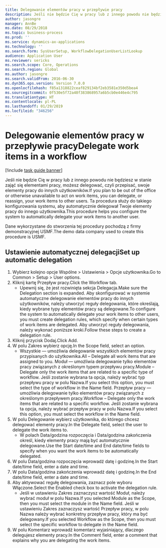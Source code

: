 ```yaml
---
title: Delegowanie elementów pracy w przepływie pracy
description: Jeśli nie będzie Cię w pracy lub z innego powodu nie będziesz w stanie zająć się elementami pracy, możesz delegować, czyli przepisać, swoje elementy pracy do innych użytkowników.
author: jasongre
manager: AnnBe
ms.date: 08/29/2018
ms.topic: business-process
ms.prod: ''
ms.service: dynamics-ax-applications
ms.technology: ''
ms.search.form: SysUserSetup, WorkflowDelegationUserListLookup
audience: Application User
ms.reviewer: sericks
ms.search.scope: Core, Operations
ms.search.region: Global
ms.author: jasongre
ms.search.validFrom: 2016-06-30
ms.dyn365.ops.version: Version 7.0.0
ms.openlocfilehash: f85a1318822ceaf829134bf2eb3581e350d5bea4
ms.sourcegitcommit: 0f530e5f72a40f383868957a6b5cb0e446e4c795
ms.translationtype: HT
ms.contentlocale: pl-PL
ms.lasthandoff: 01/29/2019
ms.locfileid: "346256"
---
```

# <a name="delegate-work-items-in-a-workflow"></a><span data-ttu-id="d8311-103">Delegowanie elementów pracy w przepływie pracy</span><span class="sxs-lookup"><span data-stu-id="d8311-103">Delegate work items in a workflow</span></span>

[!include [task guide banner](../../includes/task-guide-banner.md)]

<span data-ttu-id="d8311-104">Jeśli nie będzie Cię w pracy lub z innego powodu nie będziesz w stanie zająć się elementami pracy, możesz delegować, czyli przepisać, swoje elementy pracy do innych użytkowników.</span><span class="sxs-lookup"><span data-stu-id="d8311-104">If you plan to be out of the office or otherwise unavailable to act on work items, you can delegate, or reassign, your work items to other users.</span></span> <span data-ttu-id="d8311-105">Ta procedura służy do takiego konfigurowania systemu, aby automatycznie delegował Twoje elementy pracy do innego użytkownika.</span><span class="sxs-lookup"><span data-stu-id="d8311-105">This procedure helps you configure the system to automatically delegate your work items to another user.</span></span>



<span data-ttu-id="d8311-106">Dane wykorzystane do stworzenia tej procedury pochodzą z firmy demonstracyjnej USMF.</span><span class="sxs-lookup"><span data-stu-id="d8311-106">The demo data company used to create this procedure is USMF.</span></span>


## <a name="set-up-automatic-delegation"></a><span data-ttu-id="d8311-107">Ustawienie automatycznej delegacji</span><span class="sxs-lookup"><span data-stu-id="d8311-107">Set up automatic delegation</span></span>
1. <span data-ttu-id="d8311-108">Wybierz kolejno opcje Wspólne > Ustawienia > Opcje użytkownika.</span><span class="sxs-lookup"><span data-stu-id="d8311-108">Go to Common > Setup > User options.</span></span>
2. <span data-ttu-id="d8311-109">Kliknij kartę Przepływ pracy.</span><span class="sxs-lookup"><span data-stu-id="d8311-109">Click the Workflow tab.</span></span>
    * <span data-ttu-id="d8311-110">Upewnij się, że jest rozwinięta sekcja Delegacja.</span><span class="sxs-lookup"><span data-stu-id="d8311-110">Make sure the Delegation section is expanded.</span></span>    <span data-ttu-id="d8311-111">Aby skonfigurować w systemie automatyczne delegowanie elementów pracy do innych użytkowników, należy utworzyć reguły delegowania, które określają, kiedy wybrane typy elementów pracy są delegowane.</span><span class="sxs-lookup"><span data-stu-id="d8311-111">To configure the system to automatically delegate your work items to other users, you must create delegation rules, which specify when certain types of work items are delegated.</span></span> <span data-ttu-id="d8311-112">Aby utworzyć reguły delegowania, należy wykonać poniższe kroki.</span><span class="sxs-lookup"><span data-stu-id="d8311-112">Follow these steps to create a delegation rule.</span></span>  
3. <span data-ttu-id="d8311-113">Kliknij przycisk Dodaj.</span><span class="sxs-lookup"><span data-stu-id="d8311-113">Click Add.</span></span>
4. <span data-ttu-id="d8311-114">W polu Zakres wybierz opcję.</span><span class="sxs-lookup"><span data-stu-id="d8311-114">In the Scope field, select an option.</span></span>
    * <span data-ttu-id="d8311-115">Wszystkie — umożliwia delegowanie wszystkich elementów pracy przypisanych do użytkownika.</span><span class="sxs-lookup"><span data-stu-id="d8311-115">All – Delegate all work items that are assigned to you.</span></span>    <span data-ttu-id="d8311-116">Moduł — umożliwia delegowanie tylko elementów pracy związanych z określonym typem przepływu pracy.</span><span class="sxs-lookup"><span data-stu-id="d8311-116">Module – Delegate only the work items that are related to a specific type of workflow.</span></span> <span data-ttu-id="d8311-117">Jeśli zostanie wybrana ta opcja, należy wybrać typ przepływu pracy w polu Nazwa.</span><span class="sxs-lookup"><span data-stu-id="d8311-117">If you select this option, you must select the type of workflow in the Name field.</span></span>    <span data-ttu-id="d8311-118">Przepływ pracy — umożliwia delegowanie tylko elementów pracy związanych z określonym przepływem pracy.</span><span class="sxs-lookup"><span data-stu-id="d8311-118">Workflow – Delegate only the work items that are related to a specific workflow.</span></span> <span data-ttu-id="d8311-119">Jeśli zostanie wybrana ta opcja, należy wybrać przepływ pracy w polu Nazwa.</span><span class="sxs-lookup"><span data-stu-id="d8311-119">If you select this option, you must select the workflow in the Name field.</span></span>  
5. <span data-ttu-id="d8311-120">W polu Delegowanie wybierz użytkownika, do którego chcesz delegować elementy pracy.</span><span class="sxs-lookup"><span data-stu-id="d8311-120">In the Delegate field, select the user to delegate the work items to.</span></span>
    * <span data-ttu-id="d8311-121">W polach Data/godzina rozpoczęcia i Data/godzina zakończenia określ, kiedy elementy pracy mają być automatycznie delegowane.</span><span class="sxs-lookup"><span data-stu-id="d8311-121">Use the Start date/time and End date/time fields to specify when you want the work items to be automatically delegated.</span></span>  
6. <span data-ttu-id="d8311-122">W polu Data/godzina rozpoczęcia wprowadź datę i godzinę.</span><span class="sxs-lookup"><span data-stu-id="d8311-122">In the Start date/time field, enter a date and time.</span></span>
7. <span data-ttu-id="d8311-123">W polu Data/godzina zakończenia wprowadź datę i godzinę.</span><span class="sxs-lookup"><span data-stu-id="d8311-123">In the End date/time field, enter a date and time.</span></span>
8. <span data-ttu-id="d8311-124">Aby aktywować regułę delegowania, zaznacz pole wyboru Włączone.</span><span class="sxs-lookup"><span data-stu-id="d8311-124">Select the Enabled check box to activate the delegation rule.</span></span>
    * <span data-ttu-id="d8311-125">Jeśli w ustawieniu Zakres zaznaczysz wartość Moduł, należy wybrać moduł w polu Nazwa.</span><span class="sxs-lookup"><span data-stu-id="d8311-125">If you selected Module as the Scope, then you must select the module in the Name field.</span></span>    <span data-ttu-id="d8311-126">Jeśli w ustawieniu Zakres zaznaczysz wartość Przepływ pracy, w polu Nazwa należy wybrać konkretny przepływ pracy, który ma być delegowany.</span><span class="sxs-lookup"><span data-stu-id="d8311-126">If you selected Workflow as the Scope, then you must select the specific workflow to delegate in the Name field.</span></span>  
9. <span data-ttu-id="d8311-127">W polu Komentarz wprowadź komentarz wyjaśniający, dlaczego delegujesz elementy pracy.</span><span class="sxs-lookup"><span data-stu-id="d8311-127">In the Comment field, enter a comment that explains why you are delegating the work items.</span></span>

